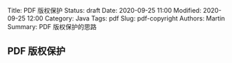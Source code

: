 Title: PDF 版权保护
Status: draft
Date: 2020-09-25 11:00
Modified: 2020-09-25 12:00
Category: Java
Tags: pdf
Slug: pdf-copyright
Authors: Martin
Summary: PDF 版权保护的思路

## PDF 版权保护







